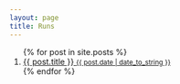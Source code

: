 ```yaml
---
layout: page
title: Runs
---
```


<ol>
	{% for post in site.posts %}
		<li>
			<a href="{{ post.url }}">
				{{ post.title }}
				<small>{{ post.date | date_to_string }}</small>
			</a>
		</li>
	{% endfor %}
</ol>